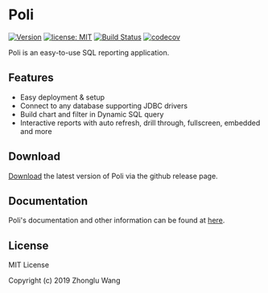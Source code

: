 # Poli

[![Version](https://img.shields.io/badge/Version-0.3.0-0065FF.svg)](#)
[![license: MIT](https://img.shields.io/badge/license-MIT-orange.svg)](https://opensource.org/licenses/MIT)
[![Build Status](https://travis-ci.org/shzlw/poli.svg?branch=master)](https://travis-ci.org/shzlw/poli)
[![codecov](https://codecov.io/gh/shzlw/poli/branch/master/graph/badge.svg)](https://codecov.io/gh/shzlw/poli)

Poli is an easy-to-use SQL reporting application.

## Features

* Easy deployment & setup
* Connect to any database supporting JDBC drivers
* Build chart and filter in Dynamic SQL query
* Interactive reports with auto refresh, drill through, fullscreen, embedded and more

## Download

[Download](https://github.com/shzlw/poli/releases) the latest version of Poli via the github release page.

## Documentation

Poli's documentation and other information can be found at [here](https://shzlw.github.io/poli/).

## License

MIT License

Copyright (c) 2019 Zhonglu Wang